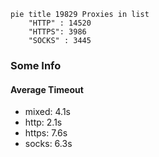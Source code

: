 
```mermaid
pie title 19829 Proxies in list
    "HTTP" : 14520
    "HTTPS": 3986
    "SOCKS" : 3445
```

### Some Info
#### Average Timeout

- mixed: 4.1s
- http: 2.1s
- https: 7.6s
- socks: 6.3s